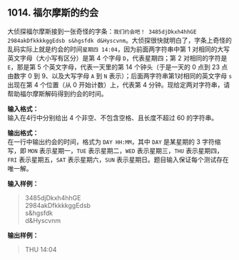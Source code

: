 ﻿## 1014. 福尔摩斯的约会
大侦探福尔摩斯接到一张奇怪的字条：`我们约会吧！ 3485djDkxh4hhGE 2984akDfkkkkggEdsb s&hgsfdk d&Hyscvnm`。大侦探很快就明白了，字条上奇怪的乱码实际上就是约会的时间`星期四 14:04`，因为前面两字符串中第 1 对相同的大写英文字母（大小写有区分）是第 4 个字母 `D`，代表星期四；第 2 对相同的字符是 `E`，那是第 5 个英文字母，代表一天里的第 14 个钟头（于是一天的 0 点到 23 点由数字 0 到 9、以及大写字母 `A` 到 `N` 表示）；后面两字符串第1对相同的英文字母 `s` 出现在第 4 个位置（从 0 开始计数）上，代表第 4 分钟。现给定两对字符串，请帮助福尔摩斯解码得到约会的时间。

**输入格式：**  
输入在4行中分别给出 4 个非空、不包含空格、且长度不超过 60 的字符串。

**输出格式：**  
在一行中输出约会的时间，格式为 `DAY HH:MM`，其中 `DAY` 是某星期的 3 字符缩写，即 `MON` 表示星期一，`TUE` 表示星期二，`WED` 表示星期三，`THU` 表示星期四，`FRI` 表示星期五，`SAT` 表示星期六，`SUN` 表示星期日。题目输入保证每个测试存在唯一解。

**输入样例：**
>3485djDkxh4hhGE   
2984akDfkkkkggEdsb  
s&hgsfdk  
d&Hyscvnm  

**输出样例：**
>THU 14:04  